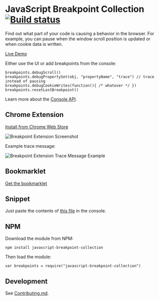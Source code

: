 # JavaScript Breakpoint Collection [![Build status](https://api.travis-ci.org/mattzeunert/javascript-breakpoint-collection.svg?branch=master)](https://travis-ci.org/mattzeunert/javascript-breakpoint-collection)

Find out what part of your code is causing a behavior in the browser. For example, you can pause when the window scroll position is updated or when cookie data is written.

[Live Demo](http://www.mattzeunert.com/javascript-breakpoint-collection/live-demo.html)

Either use the UI or add breakpoints from the console:

    breakpoints.debugScroll()
    breakpoints.debugPropertySet(obj, "propertyName", "trace") // trace instead of pausing
    breakpoints.debugCookieWrites(function(){ /* whatever */ })
    breakpoints.resetLastBreakpoint()

Learn more about the [Console API](https://github.com/mattzeunert/javascript-breakpoint-collection/blob/master/console-api.md).

## Chrome Extension

[Install from Chrome Web Store](https://chrome.google.com/webstore/detail/javascript-breakpoint-col/kgpjjblahlmjlfljfpcneapmeblichbp)

![Breakpoint Extension Screenshot](https://cloud.githubusercontent.com/assets/1303660/14769837/c9bf8438-0a59-11e6-8a16-5cff6886adbc.png)

Example trace message:

![Breakpoint Extension Trace Message Example](https://cloud.githubusercontent.com/assets/1303660/15340896/ba2182ba-1c83-11e6-88ab-73cc59daf956.png)

## Bookmarklet

<a href="http://www.mattzeunert.com/javascript-breakpoint-collection/bookmarklet.html">Get the bookmarklet</a>

## Snippet

Just paste the contents of [this file](https://github.com/mattzeunert/javascript-breakpoint-collection/blob/master/dist/javascript-breakpoint-collection.js) in the console.

## NPM

Download the module from NPM:

    npm install javascript-breakpoint-collection

Then load the module:

    var breakpoints = require("javascript-breakpoint-collection")

## Development

See [Contributing.md](https://github.com/mattzeunert/javascript-breakpoint-collection/blob/master/dev/CONTRIBUTING.md).
